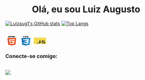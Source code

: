 <h1 align="center">Olá, eu sou Luiz Augusto</h1>

[![Luizaug1's GitHub stats](https://github-readme-stats.vercel.app/api?username=Luizaug1&show_icons=true&theme=radical&rank_icon=github)](https://github.com/Luizaug1/github-readme-stats)
[![Top Langs](https://github-readme-stats.vercel.app/api/top-langs/?username=Luizaug1&layout=compact&theme=radical)](https://github.com/Luizaug1/github-readme-stats)

<div style="display: inline_block"><br>
    <img align="center" alt="Icon-Oracle" width="40" height="30" src="https://raw.githubusercontent.com/devicons/devicon/master/icons/html5/html5-original-wordmark.svg"/> 
    <img align="center" alt="Icon-Python" width="40" height="30" src="https://raw.githubusercontent.com/devicons/devicon/master/icons/css3/css3-original-wordmark.svg"/>
    <img align="center" alt="Icon-SQLite" width="40" height="20" src="https://raw.githubusercontent.com/devicons/devicon/master/icons/javascript/javascript-original.svg"/>
</div>

<h3 align="left">Conecte-se comigo:</h3>
<div style="display: inline_block"><br>
    <a href="https://www.linkedin.com/in/luiz-augusto-dev/" target="_blank"><img src="https://img.shields.io/badge/-LinkedIn-%230077B5?style=for-the-badge&logo=linkedin&logoColor=white" target="_blank"></a>
</div>
